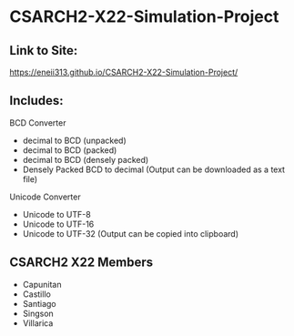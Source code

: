 # CSARCH2-X22-Simulation-Project

## Link to Site:
https://eneii313.github.io/CSARCH2-X22-Simulation-Project/

## Includes:
BCD Converter
- decimal to BCD (unpacked)
- decimal to BCD (packed)
- decimal to BCD (densely packed)
- Densely Packed BCD to decimal
(Output can be downloaded as a text file)

Unicode Converter
- Unicode to UTF-8
- Unicode to UTF-16
- Unicode to UTF-32
(Output can be copied into clipboard)

## CSARCH2 X22 Members
- Capunitan
- Castillo
- Santiago
- Singson
- Villarica

